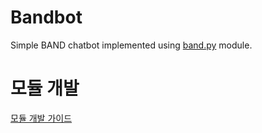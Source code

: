 # Bandbot
Simple BAND chatbot implemented using [band.py](https://github.com/kohs100/band.py) module.

# 모듈 개발
[모듈 개발 가이드](_module_example/readme.md)